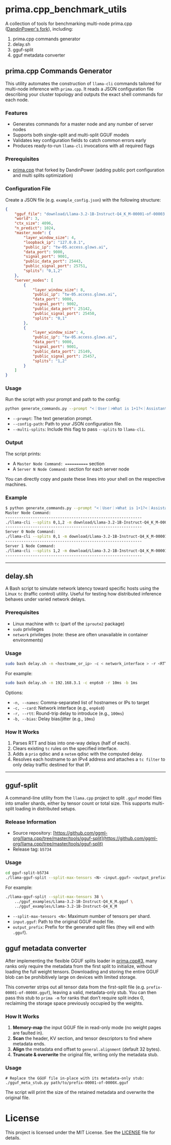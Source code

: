 # prima.cpp_benchmark_utils

A collection of tools for benchmarking multi-node prima.cpp ([DandinPower's fork](https://github.com/DandinPower/prima.cpp)), including:

1. prima.cpp commands generator
2. delay.sh
3. gguf-split
4. gguf metadata converter


## prima.cpp Commands Generator

This utility automates the construction of `llama-cli` commands tailored for multi-node inference with `prima.cpp`. It reads a JSON configuration file describing your cluster topology and outputs the exact shell commands for each node.

### Features

* Generates commands for a master node and any number of server nodes
* Supports both single-split and multi-split GGUF models
* Validates key configuration fields to catch common errors early
* Produces ready-to-run `llama-cli` invocations with all required flags

### Prerequisites

* [prima.cpp](https://github.com/DandinPower/prima.cpp) that forked by DandinPower (adding public port configuration and multi splits optimization) 

### Configuration File

Create a JSON file (e.g. `example_config.json`) with the following structure:

```json
{
    "gguf_file": "download/Llama-3.2-1B-Instruct-Q4_K_M-00001-of-00003.gguf",
    "world": 3,
    "ctx_size": 4096,
    "n_predict": 1024,
    "master_node": {
        "layer_window_size": 4,
        "loopback_ip": "127.0.0.1",
        "public_ip": "tw-05.access.glows.ai",
        "data_port": 9000,
        "signal_port": 9001,
        "public_data_port": 25443,
        "public_signal_port": 25751,
        "splits": "0,1,2"
    },
    "server_nodes": [
        {
            "layer_window_size": 8,
            "public_ip": "tw-05.access.glows.ai",
            "data_port": 9000,
            "signal_port": 9002,
            "public_data_port": 25142,
            "public_signal_port": 25450,
            "splits": "0,1"
        },
        {
            "layer_window_size": 4,
            "public_ip": "tw-05.access.glows.ai",
            "data_port": 9000,
            "signal_port": 9001,
            "public_data_port": 25149,
            "public_signal_port": 25457,
            "splits": "1,2"
        }
    ]
}
```

### Usage

Run the script with your prompt and path to the config:

```bash
python generate_commands.py --prompt "<｜User｜>What is 1+1?<｜Assistant｜>" --config-path config.json [--multi-splits]
```

* `--prompt`: The text generation prompt.
* `--config-path`: Path to your JSON configuration file.
* `--multi-splits`: Include this flag to pass `--splits` to `llama-cli`.

### Output

The script prints:

* A `Master Node Command: ==========` section
* A `Server N Node Command:` section for each server node

You can directly copy and paste these lines into your shell on the respective machines.

### Example

```bash
$ python generate_commands.py --prompt "<｜User｜>What is 1+1?<｜Assistant｜>" --config-path config.json --multi-splits
Master Node Command:
------------------------------------------------------------
./llama-cli --splits 0,1,2 -m download/Llama-3.2-1B-Instruct-Q4_K_M-00001-of-00003.gguf -c 4096 -n 1024 -p "<｜User｜>What is 1+1?<｜Assistant｜>" --world 3 --rank 0 --prefetch -lw "4,8,4" -ngl 4 --master 127.0.0.1 --data_port 9000 --signal_port 9001 --next tw-05.access.glows.ai --master_data_port 25443 --next_node_data_port 25142 --next_node_signal_port 25450
------------------------------------------------------------
Server 0 Node Command:
./llama-cli --splits 0,1 -m download/Llama-3.2-1B-Instruct-Q4_K_M-00001-of-00003.gguf --world 3 --rank 1 --prefetch -ngl 8 --master tw-05.access.glows.ai --data_port 9000 --signal_port 9002 --next tw-05.access.glows.ai --master_data_port 25443 --next_node_data_port 25149 --next_node_signal_port 25457
------------------------------------------------------------
Server 1 Node Command:
./llama-cli --splits 1,2 -m download/Llama-3.2-1B-Instruct-Q4_K_M-00001-of-00003.gguf --world 3 --rank 2 --prefetch -ngl 4 --master tw-05.access.glows.ai --data_port 9000 --signal_port 9001 --next tw-05.access.glows.ai --master_data_port 25443 --next_node_data_port 25443 --next_node_signal_port 25751
------------------------------------------------------------
```

---

## delay.sh

A Bash script to simulate network latency toward specific hosts using the Linux `tc` (traffic control) utility. Useful for testing how distributed inference behaves under varied network delays.

### Prerequisites

* Linux machine with `tc` (part of the `iproute2` package)
* `sudo` privileges
* `network` privileges (note: these are often unavailable in container environments)

### Usage

```bash
sudo bash delay.sh -n <hostname_or_ip> -c < network_interface > -r <RTT> -b <BIAS>
```

For example:

```bash
sudo bash delay.sh -n 192.168.3.1 -c enp6s0 -r 10ms -b 1ms
```

Options:

* `-n, --names`: Comma-separated list of hostnames or IPs to target
* `-c, --card`: Network interface (e.g., `enp6s0`)
* `-r, --rtt`: Round-trip delay to introduce (e.g., `100ms`)
* `-b, --bias`: Delay bias/jitter (e.g., `10ms`)

### How It Works

1. Parses RTT and bias into one-way delays (half of each).
2. Clears existing `tc` rules on the specified interface.
3. Adds a `prio` qdisc and a `netem` qdisc with the computed delay.
4. Resolves each hostname to an IPv4 address and attaches a `tc filter` to only delay traffic destined for that IP.
---

## gguf-split

A command-line utility from the `llama.cpp` project to split `.gguf` model files into smaller shards, either by tensor count or total size. This supports multi-split loading in distributed setups.

### Release Information

* Source repository: [https://github.com/ggml-org/llama.cpp/tree/master/tools/gguf-split](https://github.com/ggml-org/llama.cpp/tree/master/tools/gguf-split)
* Release tag: `b5734`

### Usage

```bash
cd gguf-split-b5734
./llama-gguf-split --split-max-tensors <N> <input.gguf> <output_prefix>
```

For example:

```bash
./llama-gguf-split --split-max-tensors 38 \
    ../gguf_examples/Llama-3.2-1B-Instruct-Q4_K_M.gguf \
    ../gguf_examples/Llama-3.2-1B-Instruct-Q4_K_M
```

* `--split-max-tensors <N>`: Maximum number of tensors per shard.
* `input.gguf`: Path to the original GGUF model file.
* `output_prefix`: Prefix for the generated split files (they will end with `.gguf`).

## gguf metadata converter

After implementing the flexible GGUF splits loader in [prima.cpp#3](https://github.com/DandinPower/prima.cpp/pull/3), many ranks only require the metadata from the first split to initialize, without loading the full weight tensors. Downloading and storing the entire GGUF blob can be prohibitively large on devices with limited storage.

This converter strips out all tensor data from the first-split file (e.g. `prefix-00001-of-0000X.gguf`), leaving a valid, metadata-only stub. You can then pass this stub to `prima -m` for ranks that don’t require split index 0, reclaiming the storage space previously occupied by the weights.

### How It Works

1. **Memory-map** the input GGUF file in read-only mode (no weight pages are faulted in).
2. **Scan** the header, KV section, and tensor descriptors to find where metadata ends.
3. **Align** the metadata end offset to `general.alignment` (default 32 bytes).
4. **Truncate & overwrite** the original file, writing only the metadata stub.

### Usage

```
# Replace the GGUF file in-place with its metadata-only stub:
./gguf_meta_stub.py path/to/prefix-00001-of-0000X.gguf
```

The script will print the size of the retained metadata and overwrite the original file.

# License

This project is licensed under the MIT License. See the [LICENSE](LICENSE) file for details.